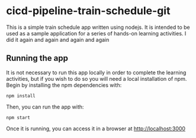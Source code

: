 # cicd-pipeline-train-schedule-git

This is a simple train schedule app written using nodejs. It is intended to be used as a sample application for a series of hands-on learning activities. I did it again and again and again and again
## Running the app

It is not necessary to run this app locally in order to complete the learning activities, but if you wish to do so you will need a local installation of npm. Begin by installing the npm dependencies with:

    npm install

Then, you can run the app with:

    npm start

Once it is running, you can access it in a browser at [http://localhost:3000](http://localhost:3000)
